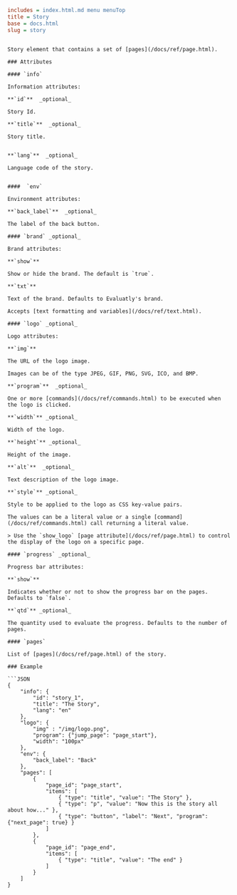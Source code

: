 ```INI META
includes = index.html.md menu menuTop
title = Story
base = docs.html
slug = story
```

```MD BODY

Story element that contains a set of [pages](/docs/ref/page.html).

### Attributes

#### `info`

Information attributes:

**`id`**  _optional_

Story Id.

**`title`**  _optional_ 

Story title.


**`lang`**  _optional_   

Language code of the story.


####  `env`
    
Environment attributes:

**`back_label`**  _optional_   

The label of the back button.

#### `brand` _optional_

Brand attributes:

**`show`**  

Show or hide the brand. The default is `true`.

**`txt`**  

Text of the brand. Defaults to Evaluatly's brand.

Accepts [text formatting and variables](/docs/ref/text.html).

#### `logo` _optional_

Logo attributes:

**`img`**  

The URL of the logo image.

Images can be of the type JPEG, GIF, PNG, SVG, ICO, and BMP.

**`program`**  _optional_

One or more [commands](/docs/ref/commands.html) to be executed when the logo is clicked.

**`width`** _optional_

Width of the logo.

**`height`** _optional_

Height of the image.

**`alt`**  _optional_

Text description of the logo image.

**`style`** _optional_

Style to be applied to the logo as CSS key-value pairs. 

The values can be a literal value or a single [command](/docs/ref/commands.html) call returning a literal value.

> Use the `show_logo` [page attribute](/docs/ref/page.html) to control the display of the logo on a specific page.

#### `progress` _optional_

Progress bar attributes:

**`show`**  

Indicates whether or not to show the progress bar on the pages. Defaults to `false`.

**`qtd`** _optional_ 

The quantity used to evaluate the progress. Defaults to the number of pages.

#### `pages`

List of [pages](/docs/ref/page.html) of the story.

### Example

```JSON
{
    "info": {
        "id": "story_1",
        "title": "The Story",
        "lang": "en"
    },
    "logo": {
        "img" : "/img/logo.png",
        "program": {"jump_page": "page_start"},
        "width": "100px"
    },
    "env": {
        "back_label": "Back"
    },
    "pages": [
        {
            "page_id": "page_start",
            "items": [
                { "type": "title", "value": "The Story" },
                { "type": "p", "value": "Now this is the story all about how..." },
                { "type": "button", "label": "Next", "program": {"next_page": true} }
            ]
        },
        {
            "page_id": "page_end",
            "items": [
                { "type": "title", "value": "The end" }
            ]
        }
    ]
}
```

```